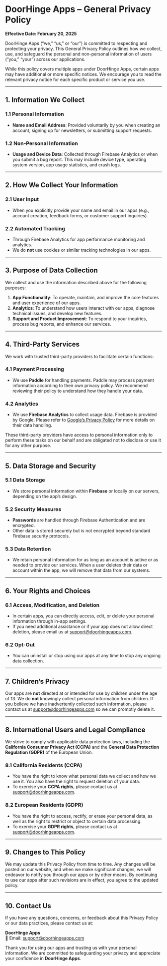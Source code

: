 # DoorHinge Apps – General Privacy Policy

**Effective Date: February 20, 2025**

DoorHinge Apps (“we,” “us,” or “our”) is committed to respecting and protecting your privacy. This General Privacy Policy outlines how we collect, use, and safeguard the personal and non-personal information of users (“you,” “your”) across our applications.

While this policy covers multiple apps under DoorHinge Apps, certain apps may have additional or more specific notices. We encourage you to read the relevant privacy notice for each specific product or service you use.

---

## 1. Information We Collect

### 1.1 Personal Information

- **Name and Email Address**: Provided voluntarily by you when creating an account, signing up for newsletters, or submitting support requests.

### 1.2 Non-Personal Information

- **Usage and Device Data**: Collected through Firebase Analytics or when you submit a bug report. This may include device type, operating system version, app usage statistics, and crash logs.

---

## 2. How We Collect Your Information

### 2.1 User Input

- When you explicitly provide your name and email in our apps (e.g., account creation, feedback forms, or customer support inquiries).

### 2.2 Automated Tracking

- Through Firebase Analytics for app performance monitoring and analytics.
- We do **not** use cookies or similar tracking technologies in our apps.

---

## 3. Purpose of Data Collection

We collect and use the information described above for the following purposes:

1. **App Functionality**: To operate, maintain, and improve the core features and user experience of our apps.
2. **Analytics**: To understand how users interact with our apps, diagnose technical issues, and develop new features.
3. **Support and Product Improvement**: To respond to your inquiries, process bug reports, and enhance our services.

---

## 4. Third-Party Services

We work with trusted third-party providers to facilitate certain functions:

### 4.1 Payment Processing

- We use **Paddle** for handling payments. Paddle may process payment information according to their own privacy policy. We recommend reviewing their policy to understand how they handle your data.

### 4.2 Analytics

- We use **Firebase Analytics** to collect usage data. Firebase is provided by Google. Please refer to [Google’s Privacy Policy](https://policies.google.com/privacy) for more details on their data handling.

These third-party providers have access to personal information only to perform these tasks on our behalf and are obligated not to disclose or use it for any other purpose.

---

## 5. Data Storage and Security

### 5.1 Data Storage

- We store personal information within **Firebase** or locally on our servers, depending on the app’s design.

### 5.2 Security Measures

- **Passwords** are handled through Firebase Authentication and are encrypted.
- Other data is stored securely but is not encrypted beyond standard Firebase security protocols.

### 5.3 Data Retention

- We retain personal information for as long as an account is active or as needed to provide our services. When a user deletes their data or account within the app, we will remove that data from our systems.

---

## 6. Your Rights and Choices

### 6.1 Access, Modification, and Deletion

- In certain apps, you can directly access, edit, or delete your personal information through in-app settings.
- If you need additional assistance or if your app does not allow direct deletion, please email us at [support@doorhingeapps.com](mailto:support@doorhingeapps.com).

### 6.2 Opt-Out

- You can uninstall or stop using our apps at any time to stop any ongoing data collection.

---

## 7. Children’s Privacy

Our apps are **not** directed at or intended for use by children under the age of 13. We do **not** knowingly collect personal information from children. If you believe we have inadvertently collected such information, please contact us at [support@doorhingeapps.com](mailto:support@doorhingeapps.com) so we can promptly delete it.

---

## 8. International Users and Legal Compliance

We strive to comply with applicable data protection laws, including the **California Consumer Privacy Act (CCPA)** and the **General Data Protection Regulation (GDPR)** of the European Union.

### 8.1 California Residents (CCPA)

- You have the right to know what personal data we collect and how we use it. You also have the right to request deletion of your data.
- To exercise your **CCPA rights**, please contact us at [support@doorhingeapps.com](mailto:support@doorhingeapps.com).

### 8.2 European Residents (GDPR)

- You have the right to access, rectify, or erase your personal data, as well as the right to restrict or object to certain data processing.
- To exercise your **GDPR rights**, please contact us at [support@doorhingeapps.com](mailto:support@doorhingeapps.com).

---

## 9. Changes to This Policy

We may update this Privacy Policy from time to time. Any changes will be posted on our website, and when we make significant changes, we will endeavor to notify you through our apps or by other means. By continuing to use our apps after such revisions are in effect, you agree to the updated policy.

---

## 10. Contact Us

If you have any questions, concerns, or feedback about this Privacy Policy or our data practices, please contact us at:

**DoorHinge Apps**  
📧 Email: [support@doorhingeapps.com](mailto:support@doorhingeapps.com)

Thank you for using our apps and trusting us with your personal information. We are committed to safeguarding your privacy and appreciate your confidence in **DoorHinge Apps**.
